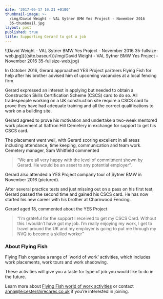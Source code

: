```yaml
---
date: '2017-05-17 10:31 +0100'
thumbnail-image: >-
  /img/David Weight - VAL Sytner BMW Yes Project - November 2016
  35-thumbnail.jpg
layout: post
published: true
title: Supporting Gerard to get a job
---
```

![David Weight - VAL Sytner BMW Yes Project - November 2016 35-fullsize-web.jpg]({{site.baseurl}}/img/David Weight - VAL Sytner BMW Yes Project - November 2016 35-fullsize-web.jpg)

In October 2016, Gerard approached YES Project partners Flying Fish for help after his brother advised him of upcoming vacancies at a local fencing firm.  

Gerard expressed an interest in applying but needed to obtain a Construction Skills Certification Scheme (CSCS) card to do so.  All tradespeople working on a UK construction site require a CSCS card to prove they have had adequate training and all the correct qualifications to work on a building site.

Gerard agreed to prove his motivation and undertake a two-week mentored work placement at Saffron Hill Cemetery in exchange for support to get his CSCS card.

The placement went well, with Gerard scoring excellent in all areas including attendance, time keeping, communication and team work.  Cemetery manager, Sam Whitfield commented

> “We are all very happy with the level of commitment shown by Gerard.  He would be an asset to any potential employer”.

Gerard also attended a YES Project company tour of Sytner BMW in November 2016 (pictured).

After several practice tests and just missing out on a pass on his first test, Gerard passed the second time and gained his CSCS card.  He has now started his new career with his brother at Charnwood Fencing.

Gerard aged 18, commented about the YES Project

> “I’m grateful for the support I received to get my CSCS Card. Without this I wouldn’t have got my job. I’m really enjoying my work, I get to travel around the UK and my employer is going to put me through my NVQ to become a skilled worker”

### About Flying Fish

Flying Fish organise a range of 'world of work' activities, which includes work placements, work tours and work shadowing.

These activities will give you a taste for type of job you would like to do in the future.

Learn more about [Flying Fish world of work activities](https://www.yesproject.org/what-you-can-do/explore-the-world-of-work/) or contact [anna@leicestershirecares.co.uk](mailto:anna@leicestershirecares.co.uk) if you’re interested in joining.
